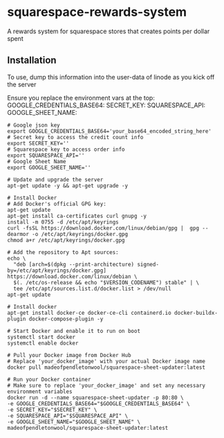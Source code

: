 # squarespace-rewards-system
 A rewards system for squarespace stores that creates points per dollar spent


## Installation

To use, dump this information into the user-data of linode as you kick off the server

Ensure you replace the environment vars at the top:
GOOGLE_CREDENTIALS_BASE64: 
SECRET_KEY: 
SQUARESPACE_API: 
GOOGLE_SHEET_NAME: 

```#!/bin/bash
# Google json key
export GOOGLE_CREDENTIALS_BASE64='your_base64_encoded_string_here'
# Secret key to access the credit count info
export SECRET_KEY=''
# Squarespace key to access order info
export SQUARESPACE_API=''
# Google Sheet Name
export GOOGLE_SHEET_NAME=''

# Update and upgrade the server
apt-get update -y && apt-get upgrade -y

# Install Docker
# Add Docker's official GPG key:
apt-get update
apt-get install ca-certificates curl gnupg -y
install -m 0755 -d /etc/apt/keyrings
curl -fsSL https://download.docker.com/linux/debian/gpg |  gpg --dearmor -o /etc/apt/keyrings/docker.gpg
chmod a+r /etc/apt/keyrings/docker.gpg

# Add the repository to Apt sources:
echo \
  "deb [arch=$(dpkg --print-architecture) signed-by=/etc/apt/keyrings/docker.gpg] https://download.docker.com/linux/debian \
  $(. /etc/os-release && echo "$VERSION_CODENAME") stable" | \
  tee /etc/apt/sources.list.d/docker.list > /dev/null
apt-get update

# Install docker
apt-get install docker-ce docker-ce-cli containerd.io docker-buildx-plugin docker-compose-plugin -y

# Start Docker and enable it to run on boot
systemctl start docker
systemctl enable docker

# Pull your Docker image from Docker Hub
# Replace 'your_docker_image' with your actual Docker image name
docker pull madeofpendletonwool/squarespace-sheet-updater:latest

# Run your Docker container
# Make sure to replace 'your_docker_image' and set any necessary environment variables
docker run -d --name squarespace-sheet-updater -p 80:80 \
-e GOOGLE_CREDENTIALS_BASE64="$GOOGLE_CREDENTIALS_BASE64" \
-e SECRET_KEY="$SECRET_KEY" \
-e SQUARESPACE_API="$SQUARESPACE_API" \
-e GOOGLE_SHEET_NAME="$GOOGLE_SHEET_NAME" \
madeofpendletonwool/squarespace-sheet-updater:latest
```